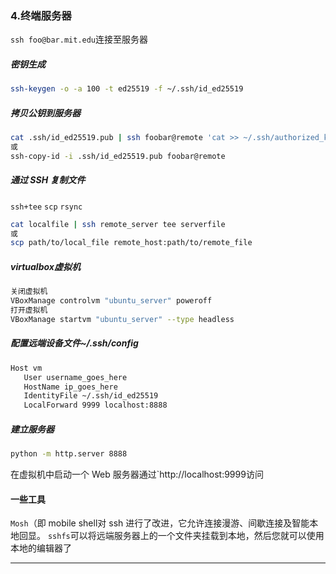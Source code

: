 ### 4.终端服务器

`ssh foo@bar.mit.edu`连接至服务器

##### 密钥生成

```zsh
ssh-keygen -o -a 100 -t ed25519 -f ~/.ssh/id_ed25519
```

##### 拷贝公钥到服务器

```zsh
cat .ssh/id_ed25519.pub | ssh foobar@remote 'cat >> ~/.ssh/authorized_keys'
或
ssh-copy-id -i .ssh/id_ed25519.pub foobar@remote
```

##### 通过 SSH 复制文件

`ssh+tee`
`scp`
`rsync`

```zsh
cat localfile | ssh remote_server tee serverfile
或
scp path/to/local_file remote_host:path/to/remote_file
```

##### virtualbox虚拟机

```zsh
关闭虚拟机
VBoxManage controlvm "ubuntu_server" poweroff
打开虚拟机
VBoxManage startvm "ubuntu_server" --type headless
```

##### 配置远端设备文件~/.ssh/config

```zsh
Host vm
   User username_goes_here
   HostName ip_goes_here
   IdentityFile ~/.ssh/id_ed25519
   LocalForward 9999 localhost:8888

```

##### 建立服务器

```zsh
python -m http.server 8888
```

在虚拟机中启动一个 Web 服务器通过`http://localhost:9999访问

#### 一些工具

`Mosh`（即 mobile shell对 ssh 进行了改进，它允许连接漫游、间歇连接及智能本地回显。
`sshfs`可以将远端服务器上的一个文件夹挂载到本地，然后您就可以使用本地的编辑器了

---

# 